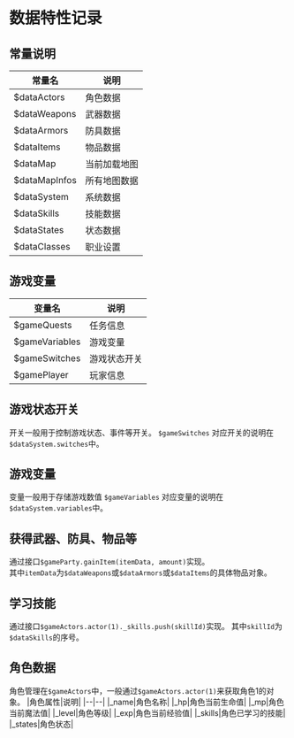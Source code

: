 # 数据特性记录

## 常量说明
| 常量名 | 说明 |
|--|--|
|$dataActors|角色数据|
|$dataWeapons|武器数据|
|$dataArmors| 防具数据 |
|$dataItems| 物品数据 |
|$dataMap|当前加载地图|
|$dataMapInfos|所有地图数据|
|$dataSystem|系统数据|
|$dataSkills|技能数据|
|$dataStates|状态数据|
|$dataClasses|职业设置|

## 游戏变量
|变量名|说明|
|--|--|
|$gameQuests|任务信息|
|$gameVariables|游戏变量|
|$gameSwitches|游戏状态开关|
|$gamePlayer|玩家信息|

## 游戏状态开关
开关一般用于控制游戏状态、事件等开关。
`$gameSwitches`
对应开关的说明在`$dataSystem.switches`中。

## 游戏变量
变量一般用于存储游戏数值
`$gameVariables`
对应变量的说明在`$dataSystem.variables`中。

## 获得武器、防具、物品等
通过接口`$gameParty.gainItem(itemData, amount)`实现。   
其中`itemData`为`$dataWeapons`或`$dataArmors`或`$dataItems`的具体物品对象。


## 学习技能
通过接口`$gameActors.actor(1)._skills.push(skillId)`实现。
其中`skillId`为`$dataSkills`的序号。

## 角色数据
角色管理在`$gameActors`中，一般通过`$gameActors.actor(1)`来获取角色1的对象。
|角色属性|说明|
|--|--|
|_name|角色名称|
|_hp|角色当前生命值|
|_mp|角色当前魔法值|
|_level|角色等级|
|_exp|角色当前经验值|
|_skills|角色已学习的技能|
|_states|角色状态|

